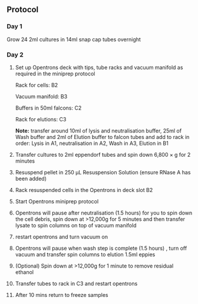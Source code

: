## Protocol

### Day 1

Grow 24 2ml cultures in 14ml snap cap tubes overnight 

### Day 2

1. Set up Opentrons deck with tips, tube racks and vacuum manifold as required in the miniprep protocol 
    
    Rack for cells: B2
    
    Vacuum manifold: B3
    
    Buffers in 50ml falcons: C2 
    
    Rack for elutions: C3
    
    **Note:** transfer around 10ml of lysis and neutralisation buffer, 25ml of Wash buffer and 2ml of Elution buffer to falcon tubes and add to rack in order: Lysis in A1, neutralisation in A2, Wash in A3, Elution in B1 
    
2. Transfer cultures to 2ml eppendorf tubes and spin down 6,800 × g for 2 minutes
3. Resuspend pellet in 250 μL Resuspension Solution (ensure RNase A has been added)
4. Rack resuspended cells in the Opentrons in deck slot B2
5. Start Opentrons miniprep protocol 
6. Opentrons will pause after neutralisation (1.5 hours) for you to spin down the cell debris, spin down at >12,000g for 5 minutes and then transfer lysate to spin columns on top of vacuum manifold 
7. restart opentrons and turn vacuum on 
8. Opentrons will pause when wash step is complete (1.5 hours) , turn off vacuum and transfer spin columns to elution 1.5ml eppies 
9. (Optional) Spin down at >12,000g for 1 minute to remove residual ethanol 
10. Transfer tubes to rack in C3 and restart opentrons 
11. After 10 mins return to freeze samples